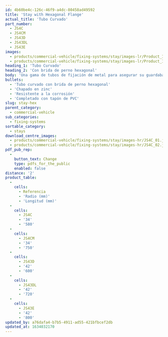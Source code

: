 ```yaml
---
id: 4b60be4c-126c-46f9-a4dc-80458ad49592
title: 'Stay with Hexagonal Flange'
actual_title: 'Tubo Curvado'
part_number:
  - JS4C
  - JS4CM
  - JS43D
  - JS43DL
  - JS43E
images:
  - products/commercial-vehicle/fixing-systems/stay/images-lr/Product_Image_776x776_(518x518_focus_area)-JS4C_01.jpg
  - products/commercial-vehicle/fixing-systems/stay/images-lr/Product_Image_776x776_(518x518_focus_area)-JS4C_02.jpg
heading_1: 'Tubo Curvado'
heading_2: 'Con brida de perno hexagonal'
body: 'Una gama de tubos de fijación de metal para asegurar su guardabarros Jonesco al vehículo'
bullets:
  - 'Tubo curvado con brida de perno hexagonal'
  - 'Chapado en zinc'
  - 'Resistente a la corrosión'
  - 'Completado con tapón de PVC'
slug: stay-hex
parent_category:
  - commercial-vehicle
sub_categories:
  - fixing-systems
sortable_category:
  - stays
download_centre_images:
  - products/commercial-vehicle/fixing-systems/stay/images-hr/JS4C_01.jpg
  - products/commercial-vehicle/fixing-systems/stay/images-hr/JS4C_02.jpg
pdf_pub_rep:
  -
    button_text: Change
    type: pdfs_for_the_public
    enabled: false
distance: '2'
product_table:
  -
    cells:
      - Referencia
      - 'Radio (mm)'
      - 'Longitud (mm)'
  -
    cells:
      - JS4C
      - '34'
      - '580'
  -
    cells:
      - JS4CM
      - '34'
      - '750'
  -
    cells:
      - JS43D
      - '42'
      - '600'
  -
    cells:
      - JS43DL
      - '42'
      - '720'
  -
    cells:
      - JS43E
      - '42'
      - '800'
updated_by: a76dafa4-b7b5-4911-ad55-421bfbcef2db
updated_at: 1634032170
---
```

